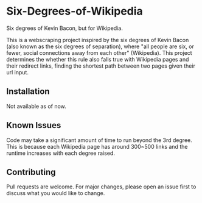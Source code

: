 # Six-Degrees-of-Wikipedia
Six degrees of Kevin Bacon, but for Wikipedia. 

This is a webscraping project inspired by the six degrees of Kevin Bacon (also known as the six degrees of separation),  where "all people are six, or fewer, social connections away from each other" (Wikipedia). This project determines the whether this rule also falls true with Wikipedia pages and their redirect links, finding the shortest path between two pages given their url input. 

## Installation

Not available as of now. 

## Known Issues

Code may take a significant amount of time to run beyond the 3rd degree. This is because each Wikipedia page has around 300~500 links and the runtime increases with each degree raised. 

## Contributing
Pull requests are welcome. For major changes, please open an issue first to discuss what you would like to change.
